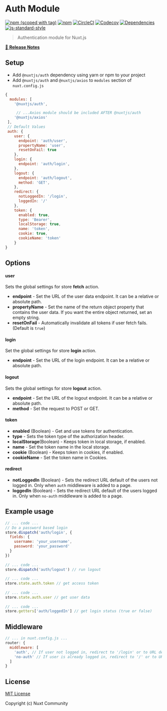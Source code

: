 # Auth Module

[![npm (scoped with tag)](https://img.shields.io/npm/v/@nuxtjs/auth/latest.svg?style=flat-square)](https://npmjs.com/package/@nuxtjs/auth)
[![npm](https://img.shields.io/npm/dt/@nuxtjs/auth.svg?style=flat-square)](https://npmjs.com/package/@nuxtjs/auth)
[![CircleCI](https://img.shields.io/circleci/project/github/nuxt-community/auth-module.svg?style=flat-square)](https://circleci.com/gh/nuxt-community/auth-module)
[![Codecov](https://img.shields.io/codecov/c/github/nuxt-community/auth-module.svg?style=flat-square)](https://codecov.io/gh/nuxt-community/auth-module)
[![Dependencies](https://david-dm.org/nuxt-community/auth-module/status.svg?style=flat-square)](https://david-dm.org/nuxt-community/auth-module)
[![js-standard-style](https://img.shields.io/badge/code_style-standard-brightgreen.svg?style=flat-square)](http://standardjs.com)

> Authentication module for Nuxt.js

[📖 **Release Notes**](./CHANGELOG.md)

## Setup
- Add `@nuxtjs/auth` dependency using yarn or npm to your project
- Add `@nuxtjs/auth` and `@nuxtjs/axios` to `modules` section of `nuxt.config.js`

```js
{
  modules: [
    '@nuxtjs/auth',

     // ...Axios module should be included AFTER @nuxtjs/auth
    '@nuxtjs/axios'
 ],
 // Default Values
 auth: {
    user: {
      endpoint: 'auth/user',
      propertyName: 'user',
      resetOnFail: true
    },
    login: {
      endpoint: 'auth/login',
    },
    logout: {
      endpoint: 'auth/logout',
      method: 'GET',
    },
    redirect: {
      notLoggedIn: '/login',
      loggedIn: '/'
    },
    token: {
      enabled: true,
      type: 'Bearer',
      localStorage: true,
      name: 'token',
      cookie: true,
      cookieName: 'token'
    }
}
```

## Options

#### user
Sets the global settings for store **fetch** action.
* **endpoint** - Set the URL of the user data endpoint. It can be a relative or absolute path.
* **propertyName** - Set the name of the return object property that contains the user data. If you want the entire object returned, set an empty string.
* **resetOnFail** - Automatically invalidate all tokens if user fetch fails. (Default is `true`)

#### login
Set the global settings for store **login** action.
* **endpoint** - Set the URL of the login endpoint. It can be a relative or absolute path.

#### logout
Sets the global settings for store **logout** action.
* **endpoint** - Set the URL of the logout endpoint. It can be a relative or absolute path.
* **method** - Set the request to POST or GET.

#### token
* **enabled** (Boolean) - Get and use tokens for authentication.
* **type** - Sets the token type of the authorization header.
* **localStorage**(Boolean) - Keeps token in local storage, if enabled.
* **name** - Set the token name in the local storage.
* **cookie** (Boolean) - Keeps token in cookies, if enabled.
* **cookieName** - Set the token name in Cookies.

#### redirect
* **notLoggedIn** (Boolean)  - Sets the redirect URL default of the users not logged in. Only when `auth` middleware is added to a page.
* **loggedIn** (Boolean) - Sets the redirect URL default of the users logged in. Only when `no-auth` middleware is added to a page.

## Example usage

```js
// ... code ...
// Do a password based login
store.dispatch('auth/login', {
  fields: {
    username: 'your_username',
    password: 'your_password'
  }
})
  
// ... code ...
store.dispatch('auth/logout') // run logout
  
// ... code ...
store.state.auth.token // get access token
  
// ... code ...
store.state.auth.user // get user data
  
// ... code ...
store.getters['auth/loggedIn'] // get login status (true or false)
```

## Middleware

```js
// ... in nuxt.config.js ...
router: {
  middleware: [
    'auth', // If user not logged in, redirect to '/login' or to URL defined in redirect property
    'no-auth' // If user is already logged in, redirect to '/' or to URL defined in redirect property
  ]
}
```

## License

[MIT License](./LICENSE)

Copyright (c) Nuxt Community
